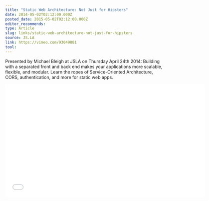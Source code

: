 ```yaml
---
title: "Static Web Architecture: Not Just for Hipsters"
date: 2014-05-02T02:12:00.000Z
posted_date: 2015-05-02T02:12:00.000Z
editor_recommends:
type: Article
slug: links/static-web-architecture-not-just-for-hipsters
source: JS.LA
link: https://vimeo.com/93049881
tool:
---
```

Presented by Michael Bleigh at JSLA on Thursday April 24th 2014: Building with a separated front and back end makes your applications more scalable, flexible, and modular. Learn the ropes of Service-Oriented Architecture, CORS, authentication, and more for static web apps.

<iframe class="embedly-embed" src="//cdn.embedly.com/widgets/media.html?src=https%3A%2F%2Fplayer.vimeo.com%2Fvideo%2F93049881&url=https%3A%2F%2Fvimeo.com%2F93049881&image=http%3A%2F%2Fi.vimeocdn.com%2Fvideo%2F473013747_1280.jpg&key=153ee3695ac84c6eba4eaa612b9d157c&type=text%2Fhtml&schema=vimeo" width="640" height="360" scrolling="no" frameborder="0" allowfullscreen></iframe>


